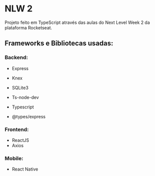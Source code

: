 # NLW 2

Projeto feito em TypeScript através das aulas do Next Level Week 2 da plataforma Rocketseat.

## Frameworks e Bibliotecas usadas:

### Backend:
- Express
- Knex
- SQLite3

- Ts-node-dev
- Typescript
- @types/express

### Frontend:
- ReactJS
- Axios

### Mobile: 
- React Native